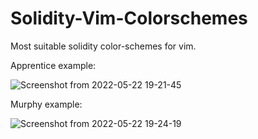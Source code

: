 # Solidity-Vim-Colorschemes
Most suitable solidity color-schemes for vim.


Apprentice example: 

![Screenshot from 2022-05-22 19-21-45](https://user-images.githubusercontent.com/73281386/169705482-d1748f37-5a02-40d0-9532-68b0104a3885.png)

Murphy example:

![Screenshot from 2022-05-22 19-24-19](https://user-images.githubusercontent.com/73281386/169705550-1a33bccc-0aee-483d-9749-3295f3861c58.png)
